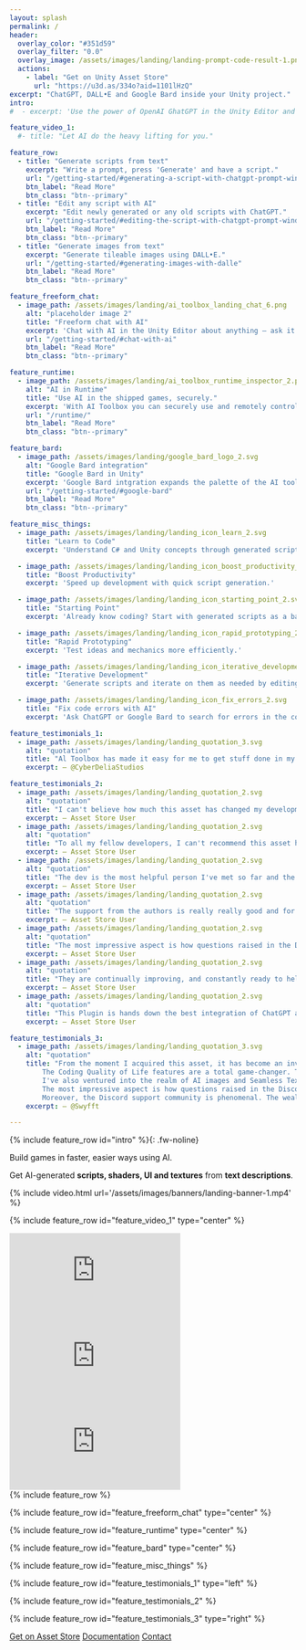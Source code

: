 ```yaml
---
layout: splash
permalink: /
header:
  overlay_color: "#351d59"
  overlay_filter: "0.0"
  overlay_image: /assets/images/landing/landing-prompt-code-result-1.png
  actions:
    - label: "Get on Unity Asset Store"
      url: "https://u3d.as/334o?aid=1101lHzQ"
excerpt: "ChatGPT, DALL•E and Google Bard inside your Unity project."
intro:
#  - excerpt: 'Use the power of OpenAI GhatGPT in the Unity Editor and in your shipped games. It allows you to generate and edit C# scripts, seamlessly tiling images, shaders and UI documents from text descriptions, operate on new and existing scripts, freely chat with AI — right in your project.'

feature_video_1:
  #- title: "Let AI do the heavy lifting for you."

feature_row:
  - title: "Generate scripts from text"
    excerpt: "Write a prompt, press 'Generate' and have a script."
    url: "/getting-started/#generating-a-script-with-chatgpt-prompt-window"
    btn_label: "Read More"
    btn_class: "btn--primary"
  - title: "Edit any script with AI"
    excerpt: "Edit newly generated or any old scripts with ChatGPT."
    url: "/getting-started/#editing-the-script-with-chatgpt-prompt-window"
    btn_label: "Read More"
    btn_class: "btn--primary"
  - title: "Generate images from text"
    excerpt: "Generate tileable images using DALL•E."
    url: "/getting-started/#generating-images-with-dalle"
    btn_label: "Read More"
    btn_class: "btn--primary"

feature_freeform_chat:
  - image_path: /assets/images/landing/ai_toolbox_landing_chat_6.png
    alt: "placeholder image 2"
    title: "Freeform chat with AI"
    excerpt: 'Chat with AI in the Unity Editor about anything — ask it to explain code, where to find things in Unity, learn a delicious taco recipe.'
    url: "/getting-started/#chat-with-ai"
    btn_label: "Read More"
    btn_class: "btn--primary"

feature_runtime:
  - image_path: /assets/images/landing/ai_toolbox_runtime_inspector_2.png
    alt: "AI in Runtime"
    title: "Use AI in the shipped games, securely."
    excerpt: 'With AI Toolbox you can securely use and remotely control AI in the shipped games. It can be used for anything from NPC dialogue to generating game mechanics.'
    url: "/runtime/"
    btn_label: "Read More"
    btn_class: "btn--primary"

feature_bard:
  - image_path: /assets/images/landing/google_bard_logo_2.svg
    alt: "Google Bard integration"
    title: "Google Bard in Unity"
    excerpt: 'Google Bard intgration expands the palette of the AI tools available in your Unity project.'
    url: "/getting-started/#google-bard"
    btn_label: "Read More"
    btn_class: "btn--primary"

feature_misc_things:
  - image_path: /assets/images/landing/landing_icon_learn_2.svg
    title: "Learn to Code"
    excerpt: 'Understand C# and Unity concepts through generated scripts and freeform chat.'

  - image_path: /assets/images/landing/landing_icon_boost_productivity_2.svg
    title: "Boost Productivity"
    excerpt: 'Speed up development with quick script generation.'

  - image_path: /assets/images/landing/landing_icon_starting_point_2.svg
    title: "Starting Point"
    excerpt: 'Already know coding? Start with generated scripts as a base with boilerplate code.'

  - image_path: /assets/images/landing/landing_icon_rapid_prototyping_2.svg
    title: "Rapid Prototyping"
    excerpt: 'Test ideas and mechanics more efficiently.'

  - image_path: /assets/images/landing/landing_icon_iterative_development_2.svg
    title: "Iterative Development"
    excerpt: 'Generate scripts and iterate on them as needed by editing with the AI.'

  - image_path: /assets/images/landing/landing_icon_fix_errors_2.svg
    title: "Fix code errors with AI"
    excerpt: 'Ask ChatGPT or Google Bard to search for errors in the code and fix them.'

feature_testimonials_1:
  - image_path: /assets/images/landing/landing_quotation_3.svg
    alt: "quotation"
    title: "Al Toolbox has made it easy for me to get stuff done in my project for an amateur game developer. It's very easy to quickly prototype scripts and generate textures for walls or items needed in games. I use it to intergrade other templates and tools together in Unity. It's a great tool set at a affordable price!"
    excerpt: — @CyberDeliaStudios

feature_testimonials_2:
  - image_path: /assets/images/landing/landing_quotation_2.svg
    alt: "quotation"
    title: "I can't believe how much this asset has changed my development process!"
    excerpt: — Asset Store User
  - image_path: /assets/images/landing/landing_quotation_2.svg
    alt: "quotation"
    title: "To all my fellow developers, I can't recommend this asset highly enough. It truly has the potential to revolutionize your workflow, bringing unprecedented value to your game development endeavors."
    excerpt: — Asset Store User
  - image_path: /assets/images/landing/landing_quotation_2.svg
    alt: "quotation"
    title: "The dev is the most helpful person I've met so far and the asset is a huge help to any creator, beginner or advanced."
    excerpt: — Asset Store User
  - image_path: /assets/images/landing/landing_quotation_2.svg
    alt: "quotation"
    title: "The support from the authors is really really good and for that alone I give asset five stars."
    excerpt: — Asset Store User
  - image_path: /assets/images/landing/landing_quotation_2.svg
    alt: "quotation"
    title: "The most impressive aspect is how questions raised in the Discord community evolve into new features. With user feedback shaping its development, we've seen the integration of different AI sources like Google Bard, and the inclusion of the new Extended Context models such as GPT-3.5 16k. This real-time evolution is a testament to the asset's commitment to innovation and user-centricity."
    excerpt: — Asset Store User
  - image_path: /assets/images/landing/landing_quotation_2.svg
    alt: "quotation"
    title: "They are continually improving, and constantly ready to help support with any of their other products."
    excerpt: — Asset Store User
  - image_path: /assets/images/landing/landing_quotation_2.svg
    alt: "quotation"
    title: "This Plugin is hands down the best integration of ChatGPT and DALL-E to use in Engine for creation of scripts and images."
    excerpt: — Asset Store User

feature_testimonials_3:
  - image_path: /assets/images/landing/landing_quotation_3.svg
    alt: "quotation"
    title: "From the moment I acquired this asset, it has become an invaluable addition to my development toolkit. Having AI Toolbox for only a few months, I have already been able to use it to give new life to old projects, by both prototyping new code and refining existing ones.\n
        The Coding Quality of Life features are a total game-changer. The 'Explain Code' function, in particular, has made navigating new frameworks and assets a breeze, and even unraveling code I wrote a year ago feels less daunting!\n
        I've also ventured into the realm of AI images and Seamless Texture generation using Dall-E. It's been an exciting journey of prototyping and experimenting to optimize its use in my projects. Admittedly, my prompting skills need a bit of polishing, but I'm already seeing some remarkable results.\n
        The most impressive aspect is how questions raised in the Discord community evolve into new features. With user feedback shaping its development, we've seen the integration of different AI sources like Google Bard, and the inclusion of the new Extended Context models such as GPT-3.5 16k. This real-time evolution is a testament to the asset's commitment to innovation and user-centricity.\n
        Moreover, the Discord support community is phenomenal. The wealth of insights that emerge from answers to other users' questions has been a tremendous resource. Even for issues that haven't crossed my path yet, it's been a great way to learn and anticipate potential challenges."
    excerpt: — @Swyfft

---
```


{% include feature_row id="intro" %}{: .fw-noline}
<p class="landing-paragraph-center">
<span class="landing-heading-fancy">Build games in faster, easier ways using AI.</span>
</p>
<p class="landing-paragraph-center">
<span class="landing-text-fancy">Get AI-generated <b>scripts, shaders, UI and textures</b> from <b>text descriptions</b>.</span>
</p>

<!--
{% include video_row.html url1='/assets/images/banners/landing-banner-1.mp4' url2='/assets/images/banners/landing-banner-1.mp4' url3='/assets/images/banners/landing-banner-1.mp4' %}
-->

{% include video.html url='/assets/images/banners/landing-banner-1.mp4' %}

{% include feature_row id="feature_video_1" type="center" %}

<div class="youtube-row">
<!--<span class="landing-heading-fancy">Let AI do the heavy lifting for you.</span>-->

  <div class="youtube-video-tile" width="33%">
    <iframe src="https://www.youtube.com/embed/cNq-uCBq5yU" title="YouTube video player" frameborder="0" allow="accelerometer; autoplay; clipboard-write; encrypted-media; gyroscope; picture-in-picture" allowfullscreen></iframe>
  </div>
  <div class="youtube-video-tile" width="33%">
    <iframe src="https://www.youtube.com/embed/fedn7A9JTXA" title="YouTube video player" frameborder="0" allow="accelerometer; autoplay; clipboard-write; encrypted-media; gyroscope; picture-in-picture" allowfullscreen></iframe>
  </div>
  <div class="youtube-video-tile" width="33%">
    <iframe src="https://www.youtube.com/embed/6HlO9LsTLW0" title="YouTube video player" frameborder="0" allow="accelerometer; autoplay; clipboard-write; encrypted-media; gyroscope; picture-in-picture" allowfullscreen></iframe>
  </div>
</div>
{% include feature_row %}

{% include feature_row id="feature_freeform_chat" type="center" %}

{% include feature_row id="feature_runtime" type="center" %}

{% include feature_row id="feature_bard" type="center" %}

{% include feature_row id="feature_misc_things" %}

{% include feature_row id="feature_testimonials_1" type="left" %}

{% include feature_row id="feature_testimonials_2" %}

{% include feature_row id="feature_testimonials_3" type="right" %}

<div class="buttons-row">
<a href="https://u3d.as/334o?aid=1101lHzQ"><span class="button-landing-large">Get on Asset Store</span></a>
<a href="/overview/"><span class="button-landing-large">Documentation</span></a>
<a href="/contact-details/"><span class="button-landing-large">Contact</span></a>
</div>
